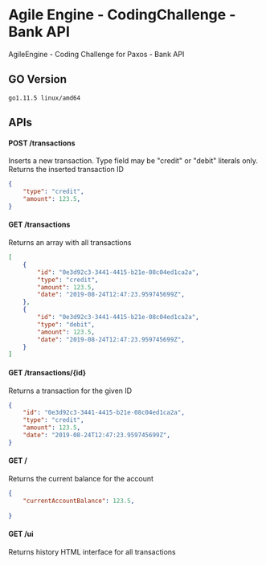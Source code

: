 # Agile Engine - CodingChallenge - Bank API

AgileEngine - Coding Challenge for Paxos - Bank API
## GO Version

```
go1.11.5 linux/amd64
```
## APIs
#### POST /transactions
Inserts a new transaction. Type field may be "credit" or "debit" literals only.
Returns the inserted transaction ID
```json
{
    "type": "credit",
    "amount": 123.5,
}
```

#### GET /transactions
Returns an array with all transactions
```json
[
    {
        "id": "0e3d92c3-3441-4415-b21e-08c04ed1ca2a",
        "type": "credit",
        "amount": 123.5,
        "date": "2019-08-24T12:47:23.959745699Z",
    },
    {
        "id": "0e3d92c3-3441-4415-b21e-08c04ed1ca2a",
        "type": "debit",
        "amount": 123.5,
        "date": "2019-08-24T12:47:23.959745699Z",
    }
]
```

#### GET /transactions/{id}
Returns a transaction for the given ID
```json
{
    "id": "0e3d92c3-3441-4415-b21e-08c04ed1ca2a",
    "type": "credit",
    "amount": 123.5,
    "date": "2019-08-24T12:47:23.959745699Z",
}
```
#### GET /
Returns the current balance for the account
```json
{
    "currentAccountBalance": 123.5,
 
}
```

#### GET /ui
Returns history HTML interface for all transactions
